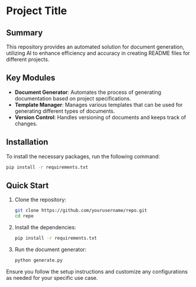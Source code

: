 # Project Title

## Summary
This repository provides an automated solution for document generation, utilizing AI to enhance efficiency and accuracy in creating README files for different projects.

## Key Modules
- **Document Generator**: Automates the process of generating documentation based on project specifications.
- **Template Manager**: Manages various templates that can be used for generating different types of documents.
- **Version Control**: Handles versioning of documents and keeps track of changes.

## Installation
To install the necessary packages, run the following command:

```bash
pip install -r requirements.txt
```

## Quick Start
1. Clone the repository:
    ```bash
    git clone https://github.com/yourusername/repo.git
    cd repo
    ```
2. Install the dependencies:
    ```bash
    pip install -r requirements.txt
    ```
3. Run the document generator:
    ```bash
    python generate.py
    ```

Ensure you follow the setup instructions and customize any configurations as needed for your specific use case.
